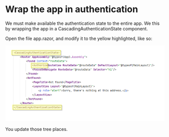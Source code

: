 # Wrap the app in authentication
We must make available the authentication state to the entire app. We this by wrapping the app in a CascadingAuthenticationState component.

Open the file app.razor, and modify it to the yellow highlighted, like so:

![img_2.png](img_2.png)

You update those tree places.
